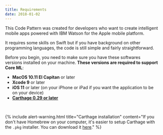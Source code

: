 ```yaml
---
title: Requirements
date: 2018-01-02
---
```


This Code Pattern was created for developers who want to create intelligent mobile apps powered with IBM Watson for the Apple mobile platform.

It requires some skills on Swift but if you have background on other programming languages, the code is still simple and fairly straightforward.

Before you begin, you need to make sure you have these softwares versions installed on your machine. **These versions are required to support Core ML**:

* **MacOS 10.11 El Capitan** or later
* **Xcode 9** or later
* **iOS 11** or later (on your iPhone or iPad if you want the application to be on your device)
* **[Carthage 0.29 or later](https://github.com/Carthage/Carthage#installing-carthage)**

<br />

{% include alert-warning.html title="Carthage installation" content="If you don't have Homebrew on your computer, it's easier to setup Carthage with the `.pkg` installer. You can download it [here](https://github.com/Carthage/Carthage/releases)." %}
